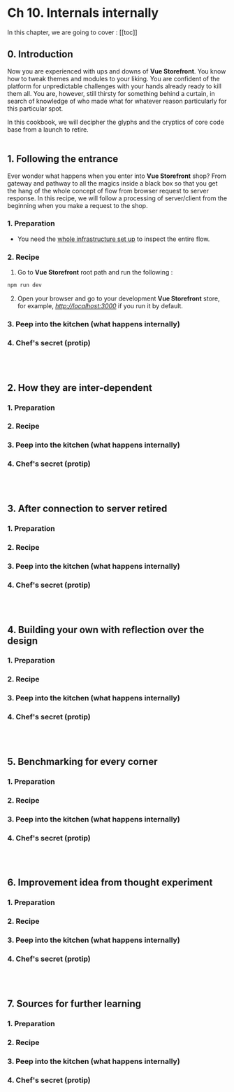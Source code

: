 # Ch 10. Internals internally


In this chapter, we are going to cover : 
[[toc]]

## 0. Introduction
Now you are experienced with ups and downs of **Vue Storefront**. You know how to tweak themes and modules to your liking. You are confident of the platform for unpredictable challenges with your hands already ready to kill them all. You are, however, still thirsty for something behind a curtain, in search of knowledge of who made what for whatever reason particularly for this particular spot. 

In this cookbook, we will decipher the glyphs and the cryptics of core code base from a launch to retire. 
<br />
<br />

## 1. Following the entrance
Ever wonder what happens when you enter into **Vue Storefront** shop? From gateway and pathway to all the magics inside a black box so that you get the hang of the whole concept of flow from browser request to server response. In this recipe, we will follow a processing of server/client from the beginning when you make a request to the shop. 


### 1. Preparation
- You need the [whole infrastructure set up](/guide/cookbook/setup) to inspect the entire flow. 

### 2. Recipe

1. Go to **Vue Storefront** root path and run the following : 
```bash
npm run dev
```

2. Open your browser and go to your development **Vue Storefront** store, for example, [_http://localhost:3000_](http://localhost:3000) if you run it by default.

### 3. Peep into the kitchen (what happens internally)
### 4. Chef's secret (protip)
<br />
<br />

## 2. How they are inter-dependent

### 1. Preparation
### 2. Recipe
### 3. Peep into the kitchen (what happens internally)
### 4. Chef's secret (protip)
<br />
<br />

## 3. After connection to server retired

### 1. Preparation
### 2. Recipe
### 3. Peep into the kitchen (what happens internally)
### 4. Chef's secret (protip)
<br />
<br />

## 4. Building your own with reflection over the design

### 1. Preparation
### 2. Recipe
### 3. Peep into the kitchen (what happens internally)
### 4. Chef's secret (protip)
<br />
<br />

## 5. Benchmarking for every corner

### 1. Preparation
### 2. Recipe
### 3. Peep into the kitchen (what happens internally)
### 4. Chef's secret (protip)
<br />
<br />

## 6. Improvement idea from thought experiment

### 1. Preparation
### 2. Recipe
### 3. Peep into the kitchen (what happens internally)
### 4. Chef's secret (protip)
<br />
<br />

## 7. Sources for further learning


### 1. Preparation
### 2. Recipe
### 3. Peep into the kitchen (what happens internally)
### 4. Chef's secret (protip)
<br />
<br />